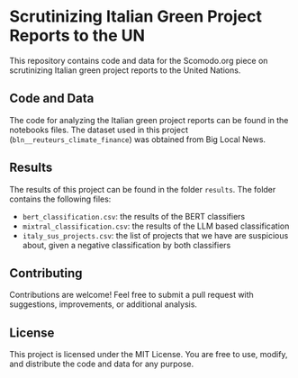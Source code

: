 # Scrutinizing Italian Green Project Reports to the UN

This repository contains code and data for the Scomodo.org piece on scrutinizing Italian green project reports to the United Nations.

## Code and Data

The code for analyzing the Italian green project reports can be found in the notebooks files. The dataset used in this project (`bln__reuteurs_climate_finance`) was obtained from Big Local News.

## Results

The results of this project can be found in the folder `results`. The folder contains the following files:

- `bert_classification.csv`: the results of the BERT classifiers
- `mixtral_classification.csv`: the results of the LLM based classification
- `italy_sus_projects.csv`: the list of projects that we have are suspicious about, given a negative classification by both classifiers

## Contributing

Contributions are welcome! Feel free to submit a pull request with suggestions, improvements, or additional analysis.

## License

This project is licensed under the MIT License. You are free to use, modify, and distribute the code and data for any purpose.
